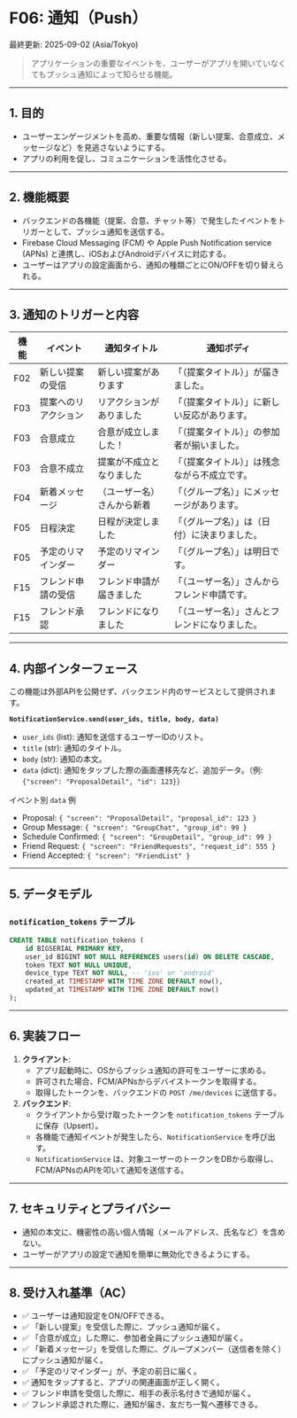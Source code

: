 # F06: 通知（Push）

最終更新: 2025-09-02 (Asia/Tokyo)

> アプリケーションの重要なイベントを、ユーザーがアプリを開いていなくてもプッシュ通知によって知らせる機能。

---

## 1. 目的
- ユーザーエンゲージメントを高め、重要な情報（新しい提案、合意成立、メッセージなど）を見逃さないようにする。
- アプリの利用を促し、コミュニケーションを活性化させる。

---

## 2. 機能概要
- バックエンドの各機能（提案、合意、チャット等）で発生したイベントをトリガーとして、プッシュ通知を送信する。
- Firebase Cloud Messaging (FCM) や Apple Push Notification service (APNs) と連携し、iOSおよびAndroidデバイスに対応する。
- ユーザーはアプリの設定画面から、通知の種類ごとにON/OFFを切り替えられる。

---

## 3. 通知のトリガーと内容

| 機能 | イベント             | 通知タイトル                  | 通知ボディ                                 |
|------|----------------------|-------------------------------|--------------------------------------------|
| F02  | 新しい提案の受信     | 新しい提案があります          | 「（提案タイトル）」が届きました。          |
| F03  | 提案へのリアクション | リアクションがありました      | 「（提案タイトル）」に新しい反応があります。|
| F03  | 合意成立             | 合意が成立しました！          | 「（提案タイトル）」の参加者が揃いました。  |
| F03  | 合意不成立           | 提案が不成立となりました      | 「（提案タイトル）」は残念ながら不成立です。|
| F04  | 新着メッセージ       | （ユーザー名）さんから新着    | 「（グループ名）」にメッセージがあります。  |
| F05  | 日程決定             | 日程が決定しました            | 「（グループ名）」は（日付）に決まりました。|
| F05  | 予定のリマインダー   | 予定のリマインダー            | 「（グループ名）」は明日です。              |
| F15  | フレンド申請の受信 | フレンド申請が届きました      | 「（ユーザー名）」さんからフレンド申請です。 |
| F15  | フレンド承認       | フレンドになりました          | 「（ユーザー名）」さんとフレンドになりました。|

---

## 4. 内部インターフェース
この機能は外部APIを公開せず、バックエンド内のサービスとして提供されます。

**`NotificationService.send(user_ids, title, body, data)`**
- `user_ids` (list): 通知を送信するユーザーIDのリスト。
- `title` (str): 通知のタイトル。
- `body` (str): 通知の本文。
- `data` (dict): 通知をタップした際の画面遷移先など、追加データ。（例: `{"screen": "ProposalDetail", "id": 123}`）

イベント別 `data` 例
- Proposal: `{ "screen": "ProposalDetail", "proposal_id": 123 }`
- Group Message: `{ "screen": "GroupChat", "group_id": 99 }`
- Schedule Confirmed: `{ "screen": "GroupDetail", "group_id": 99 }`
- Friend Request: `{ "screen": "FriendRequests", "request_id": 555 }`
- Friend Accepted: `{ "screen": "FriendList" }`

---

## 5. データモデル

### `notification_tokens` テーブル
```sql
CREATE TABLE notification_tokens (
    id BIGSERIAL PRIMARY KEY,
    user_id BIGINT NOT NULL REFERENCES users(id) ON DELETE CASCADE,
    token TEXT NOT NULL UNIQUE,
    device_type TEXT NOT NULL, -- 'ios' or 'android'
    created_at TIMESTAMP WITH TIME ZONE DEFAULT now(),
    updated_at TIMESTAMP WITH TIME ZONE DEFAULT now()
);
```

---

## 6. 実装フロー

1.  **クライアント**: 
    - アプリ起動時に、OSからプッシュ通知の許可をユーザーに求める。
    - 許可された場合、FCM/APNsからデバイストークンを取得する。
    - 取得したトークンを、バックエンドの `POST /me/devices` に送信する。
2.  **バックエンド**:
    - クライアントから受け取ったトークンを `notification_tokens` テーブルに保存（Upsert）。
    - 各機能で通知イベントが発生したら、`NotificationService` を呼び出す。
    - `NotificationService` は、対象ユーザーのトークンをDBから取得し、FCM/APNsのAPIを叩いて通知を送信する。

---

## 7. セキュリティとプライバシー
- 通知の本文に、機密性の高い個人情報（メールアドレス、氏名など）を含めない。
- ユーザーがアプリの設定で通知を簡単に無効化できるようにする。

---

## 8. 受け入れ基準（AC）
- ✅ ユーザーは通知設定をON/OFFできる。
- ✅ 「新しい提案」を受信した際に、プッシュ通知が届く。
- ✅ 「合意が成立」した際に、参加者全員にプッシュ通知が届く。
- ✅ 「新着メッセージ」を受信した際に、グループメンバー（送信者を除く）にプッシュ通知が届く。
- ✅ 「予定のリマインダー」が、予定の前日に届く。
- ✅ 通知をタップすると、アプリの関連画面が正しく開く。
- ✅ フレンド申請を受信した際に、相手の表示名付きで通知が届く。
- ✅ フレンド承認された際に、通知が届き、友だち一覧へ遷移できる。
